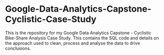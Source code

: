 # Google-Data-Analytics-Capstone-Cyclistic-Case-Study
This is the repository for my Google Data Analytics Capstone - Cyclistic Bike-Share Analysis Case Study. This contains the SQL code and details on the approach used to clean, process and analyse the data to drive conclusions.
